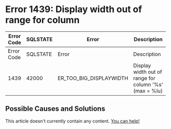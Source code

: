 
# Error 1439: Display width out of range for column


| Error Code | SQLSTATE | Error | Description |
| --- | --- | --- | --- |
| Error Code | SQLSTATE | Error | Description |
| 1439 | 42000 | ER_TOO_BIG_DISPLAYWIDTH | Display width out of range for column '%s' (max = %lu) |




## Possible Causes and Solutions


This article doesn't currently contain any content. [You can help!](/en/writing-and-editing-knowledge-base-articles/)

